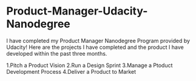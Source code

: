 # Product-Manager-Udacity-Nanodegree
I have completed my Product Manager Nanodegree Program provided by Udacity! Here are the projects I have completed and the product I have developed within the past three months.


1.Pitch a Product Vision
2.Run a Design Sprint
3.Manage a Ptoduct Development Process
4.Deliver a Product to Market

